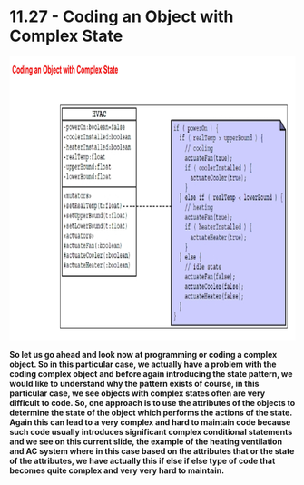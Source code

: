 # 11.27 - Coding an Object with Complex State

<img src="/images/11_27_01.jpg" width="800" height="500">

**So let us go ahead and look now at programming or coding a complex object. So in this particular case, we actually have a problem with the coding complex object and before again introducing the state pattern, we would like to understand why the pattern exists of course, in this particular case, we see objects with complex states often are very difficult to code. So, one approach is to use the attributes of the objects to determine the state of the object which performs the actions of the state. Again this can lead to a very complex and hard to maintain code because such code usually introduces significant complex conditional statements and we see on this current slide, the example of the heating ventilation and AC system where in this case based on the attributes that or the state of the attributes, we have actually this if else if else type of code that becomes quite complex and very very hard to maintain.**